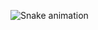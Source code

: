 



![Snake animation](https://github.com/Robert663/Robert663/blob/output/github-contribution-grid-snake.svg)

